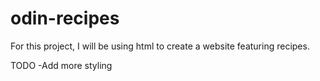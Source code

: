 # odin-recipes
For this project, I will be using html to create a website featuring recipes.

TODO
-Add more styling